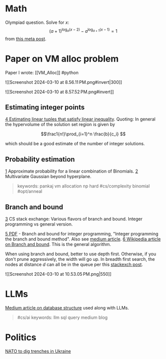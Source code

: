 # Math
Olympiad question. Solve for $x$:
$$(a+1)^{\log_a(x-2)}-a^{\log_{a+1}(x-1)}=1$$
from [this meta post](https://math.meta.stackexchange.com/questions/37293/i-am-requesting-the-moderators-to-delete-that-post?cb=1).
# Paper on VM alloc problem
Paper I wrote: [[VM_Alloc]]
#python 

![[Screenshot 2024-03-10 at 8.56.11 PM.png#invert|300]]

![[Screenshot 2024-03-10 at 8.57.52 PM.png#invert]]

## Estimating integer points
[4 Estimating linear tuples that satisfy linear inequality](https://math.stackexchange.com/questions/4878197/estimating-the-number-of-integer-tuples-that-satisfy-a-linear-inequality/4878678#4878678).
Quoting:
In general the hypervolume of the solution set region is given by

$$\frac1{n!}\prod_{i=1}^n \frac{b}{c_i} $$

which should be a good estimate of the number of integer solutions.

## Probability estimation
[1](https://math.stackexchange.com/questions/4878096/approximating-the-probability-that-a-linear-combination-of-binomials-will-be-les?noredirect=1#comment10404452_4878096) Approximate probability for a linear combination of Binomials.
[2](https://math.stackexchange.com/questions/4878751/area-of-a-multivariate-gaussian-beyond-a-hyperplane?noredirect=1#comment10404450_4878751) Multivariate Gaussian beyond hyperplane.

> keywords: pankaj vm allocation np hard #cs/complexity binomial #opt/anneal 

## Branch and bound
[3](https://cs.stackexchange.com/questions/167010/regular-branch-and-bound-vs-integer-programming-branch-and-bound) CS stack exchange: Various flavors of branch and bound. Integer programming vs general version.


[5 PDF](http://web.tecnico.ulisboa.pt/mcasquilho/compute/_linpro/TaylorB_module_c.pdf) - Branch and bound for integer programming, "Integer programming the branch and bound method". Also see [medium article](https://medium.com/walmartglobaltech/understanding-branch-and-bound-in-optimization-problems-d8117da0e2c5). 
[6 Wikipedia article on Branch and bound](https://en.wikipedia.org/wiki/Branch_and_bound#:~:text=A%20best%2Dfirst%20branch%20and,and%20its%20descendant%20A*%20search.). This is the general algorithm. 

When using branch and bound, better to use depth first. Otherwise, if you don't prune aggressively, the width will go up. In breadth first search, the nodes at distance $d$ can all be in the queue per this [stackexch post](https://stackoverflow.com/questions/23477856/why-does-a-breadth-first-search-use-more-memory-than-depth-first). 

![[Screenshot 2024-03-10 at 10.53.05 PM.png|550]]

# LLMs
[Medium article on database structure](https://medium.com/ai-in-plain-english/new-research-proves-knowledge-graphs-drastically-improve-accuracy-of-large-language-models-on-0f1dbcc08d61) used along with LLMs.
> #cs/ai keywords: llm sql query medium blog

# Politics
[NATO to dig trenches in Ukraine](https://politics.stackexchange.com/questions/86263/why-dont-nato-troops-and-untrained-volunteers-help-ukraine-prepare-fortified-po/86266?noredirect=1#comment379301_86266)
